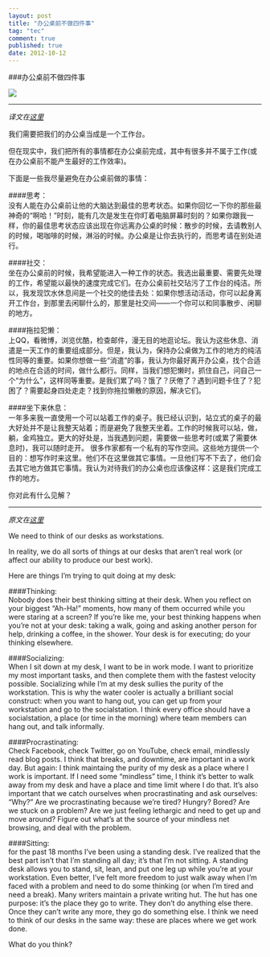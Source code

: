 ```yaml
---
layout: post
title: "办公桌前不做四件事"
tag: "tec"
comment: true
published: true
date: 2012-10-12
---
```


###办公桌前不做四件事

![](http://justinjackson.ca/wp-content/uploads/2012/09/my-desk-636x310.jpg)

-----------------------
*译文在[这里](http://www.aqee.net/things-ive-quit-doing-at-my-desk/)*

我们需要把我们的办公桌当成是一个工作台。

但在现实中，我们把所有的事情都在办公桌前完成，其中有很多并不属于工作(或在办公桌前不能产生最好的工作效率)。

下面是一些我尽量避免在办公桌前做的事情：

####思考：    
没有人能在办公桌前让他的大脑达到最佳的思考状态。如果你回忆一下你的那些最神奇的“啊哈！”时刻，能有几次是发生在你盯着电脑屏幕时刻的？如果你跟我一样，你的最佳思考状态应该出现在你远离办公桌的时候：散步的时候，去请教别人的时候，喝咖啡的时候，淋浴的时候。办公桌是让你去执行的，而思考请在别处进行。

####社交：     
坐在办公桌前的时候，我希望能进入一种工作的状态。我选出最重要、需要先处理的工作，希望能以最快的速度完成它们。在办公桌前社交玷污了工作台的纯洁。所以，我发现饮水休息间是一个社交的绝佳去处：如果你想活动活动，你可以起身离开工作台，到那里去闲聊什么的，那里是社交间——一个你可以和同事散步、闲聊的地方。

####拖拉犯懒：    
上QQ，看微博，浏览优酷，检查邮件，漫无目的地逛论坛。我认为这些休息、消遣是一天工作的重要组成部分。但是，我认为，保持办公桌做为工作的地方的纯洁性同等的重要。如果你想做一些“消遣”的事，我认为你最好离开办公桌，找个合适的地点在合适的时间，做什么都行。同样，当我们想犯懒时，抓住自己，问自己一个“为什么”，这样同等重要。是我们累了吗？饿了？厌倦了？遇到问题卡住了？犯困了？需要起身四处走走？找到你拖拉懒散的原因，解决它们。

####坐下来休息：    
一年多来我一直使用一个可以站着工作的桌子。我已经认识到，站立式的桌子的最大好处并不是让我整天站着；而是避免了我整天坐着。工作的时候我可以站，做，躺，金鸡独立。更大的好处是，当我遇到问题，需要做一些思考时(或累了需要休息时)，我可以随时走开。
很多作家都有一个私有的写作空间。这些地方提供一个目的：想写作时来这里。他们不在这里做其它事情。一旦他们写不下去了，他们会去其它地方做其它事情。我认为对待我们的办公桌也应该像这样：这是我们完成工作的地方。

你对此有什么见解？

----------
*原文在[这里](http://justinjackson.ca/i-quit-my-desk/)*

We need to think of our desks as workstations.

In reality, we do all sorts of things at our desks that aren’t real work (or affect our ability to produce our best work).

Here are things I’m trying to quit doing at my desk:

####Thinking:   
Nobody does their best thinking sitting at their desk. When you reflect on your biggest “Ah-Ha!” moments, how many of them occurred while you were staring at a screen? If you’re like me, your best thinking happens when you’re not at your desk: taking a walk, going and asking another person for help, drinking a coffee, in the shower. Your desk is for executing; do your thinking elsewhere.

####Socializing:     
When I sit down at my desk, I want to be in work mode. I want to prioritize my most important tasks, and then complete them with the fastest velocity possible. Socializing while I’m at my desk sullies the purity of the workstation. This is why the water cooler is actually a brilliant social construct: when you want to hang out, you can get up from your workstation and go to the socialstation. I think every office should have a socialstation, a place (or time in the morning) where team members can hang out, and talk informally.

####Procrastinating:    
Check Facebook, check Twitter, go on YouTube, check email, mindlessly read blog posts. I think that breaks, and downtime, are important in a work day. But again: I think maintaing the purity of my desk as a place where I work is important. If I need some “mindless” time, I think it’s better to walk away from my desk and have a place and time limit where I do that. It’s also important that we catch ourselves when procrastinating and ask ourselves: “Why?” Are we procrastinating because we’re tired? Hungry? Bored? Are we stuck on a problem? Are we just feeling lethargic and need to get up and move around? Figure out what’s at the source of your mindless net browsing, and deal with the problem.

####Sitting:     
for the past 18 months I’ve been using a standing desk. I’ve realized that the best part isn’t that I’m standing all day; it’s that I’m not sitting. A standing desk allows you to stand, sit, lean, and put one leg up while you’re at your workstation. Even better, I’ve felt more freedom to just walk away when I’m faced with a problem and need to do some thinking (or when I’m tired and need a break).
Many writers maintain a private writing hut. The hut has one purpose: it’s the place they go to write. They don’t do anything else there. Once they can’t write any more, they go do something else. I think we need to think of our desks in the same way: these are places where we get work done.

What do you think?
